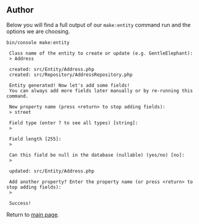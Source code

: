 Author
------

Below you will find a full output of our `make:entity` command run and the options we are choosing.

```
bin/console make:entity

 Class name of the entity to create or update (e.g. GentleElephant):
 > Address

 created: src/Entity/Address.php
 created: src/Repository/AddressRepository.php
 
 Entity generated! Now let's add some fields!
 You can always add more fields later manually or by re-running this command.

 New property name (press <return> to stop adding fields):
 > street

 Field type (enter ? to see all types) [string]:
 > 

 Field length [255]:
 > 

 Can this field be null in the database (nullable) (yes/no) [no]:
 > 

 updated: src/Entity/Address.php

 Add another property? Enter the property name (or press <return> to stop adding fields):
 > 
 
 Success! 
```

Return to [main page](../../README.md).
